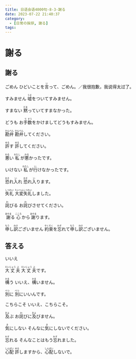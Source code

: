 ```yaml
---
title: 日语会语4000句-8-3-謝る
date: 2023-07-22 21:40:37
category:
  - [日常の挨拶, 謝る]
tags:
---
```


# 謝る

## 謝る

<ruby>ごめん</ruby>
<ruby>ひどいことを<rt></rt>言<rt>い</rt>って、ごめん。／我很抱歉，我说得太过了。</ruby>

<!-- more -->

<ruby>すみません</ruby>
<ruby>嘘<rt>うそ</rt>をついてすみません。</ruby>

<ruby>すまない</ruby>
<ruby>黙<rt>だま</rt>っていてすまなかった。</ruby>

<ruby>どうも</ruby>
<ruby>お<rt></rt>手<rt>て</rt>数<rt>すう</rt>をかけましてどうもすみません。</ruby>

<ruby>勘<rt>かん</rt>弁<rt>べん</rt></ruby>
<ruby>勘<rt>かん</rt>弁<rt>べん</rt>してください。</ruby>

<ruby>許<rt>ゆる</rt>す</ruby>
<ruby>許<rt>ゆる</rt>してください。</ruby>

<ruby>悪<rt>わる</rt>い</ruby>
<ruby>私<rt>わたし</rt>が<rt></rt>悪<rt>わる</rt>かったです。</ruby>

<ruby>いけない</ruby>
<ruby>私<rt>わたし</rt>が<rt></rt>行<rt>い</rt>けなかったです。</ruby>

<ruby>恐<rt>おそ</rt>れ<rt></rt>入<rt>い</rt>れ</ruby>
<ruby>恐<rt>おそ</rt>れ<rt></rt>入<rt>い</rt>ります。</ruby>

<ruby>失<rt>しつ</rt>礼<rt>れい</rt></ruby>
<ruby>大<rt>たい</rt>変<rt>へん</rt>失<rt>しつ</rt>礼<rt>れい</rt>しました。</ruby>

<ruby>詫<rt>わ</rt>びる</ruby>
<ruby>お<rt></rt>詫<rt>わ</rt>びさせてください。</ruby>

<ruby>謝<rt>あやま</rt>る</ruby>
<ruby>心<rt>こころ</rt>から<rt></rt>謝<rt>あやま</rt>ります。</ruby>

<ruby>申<rt>もう</rt>し<rt></rt>訳<rt>わけ</rt>ございません</ruby>
<ruby>約<rt>やく</rt>束<rt>そく</rt>を<rt></rt>忘<rt>わす</rt>れて<rt></rt>申<rt>もう</rt>し<rt></rt>訳<rt>わけ</rt>ございません。</ruby>


## 答える

<ruby>いいえ</ruby>

<ruby>大<rt>だい</rt>丈<rt>じょう</rt>夫<rt>ぶ</rt></ruby>
<ruby>大<rt>だい</rt>丈<rt>じょう</rt>夫<rt>ぶ</rt>です。</ruby>

<ruby>構<rt>かま</rt>う</ruby>
<ruby>いいえ、<rt></rt>構<rt>かま</rt>いません。</ruby>

<ruby>別<rt>べつ</rt>に</ruby>
<ruby>別<rt>べつ</rt>にいいんです。</ruby>

<ruby>こちらこそ</ruby>
<ruby>いいえ、こちらこそ。</ruby>

<ruby>及<rt>およ</rt>ぶ</ruby>
<ruby>お<rt></rt>詫<rt>わ</rt>びに<rt></rt>及<rt>およ</rt>びません。</ruby>

<ruby>気<rt>き</rt>にしない</ruby>
<ruby>そんなに<rt></rt>気<rt>き</rt>にしないでください。</ruby>

<ruby>忘<rt>わす</rt>れる</ruby>
<ruby>そんなことはもう<rt></rt>忘<rt>わす</rt>れました。</ruby>

<ruby>心<rt>しん</rt>配<rt>ぱい</rt></ruby>
<ruby>許<rt>ゆる</rt>しますから、<rt></rt>心<rt>しん</rt>配<rt>ぱい</rt>しないで。</ruby>

